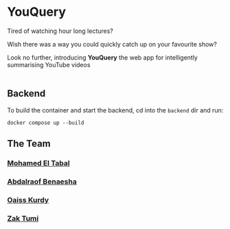 # YouQuery
Tired of watching hour long lectures?

Wish there was a way you could quickly catch up on your favourite show?

Look no further, introducing <b>YouQuery</b> the web app for intelligently summarising YouTube videos
<br>
<br>

## Backend

To build the container and start the backend, cd into the `backend` dir and run:
```
docker compose up --build
```


## The Team

### [Mohamed El Tabal](github.com/tabal97)
### [Abdalraof Benaesha](github.com/Abenaesha)
### [Oaiss Kurdy](github.com/oaissnk)
### [Zak Tumi](github.com/zakt1)
